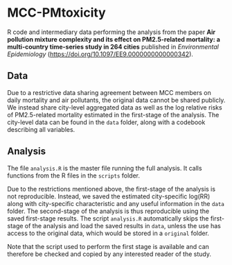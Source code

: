 # MCC-PMtoxicity

R code and intermediary data performing the analysis from the paper **Air pollution mixture complexity and its effect on PM2.5-related mortality: a multi-country time-series study in 264 cities** published in *Environmental Epidemiology* (https://doi.org/10.1097/EE9.0000000000000342). 

## Data

Due to a restrictive data sharing agreement between MCC members on daily mortality and air pollutants, the original data cannot be shared publicly. We instead share city-level aggregated data as well as the log relative risks of PM2.5-related mortality estimated in the first-stage of the analysis. The city-level data can be found in the `data` folder, along with a codebook describing all variables.

## Analysis

The file `analysis.R` is the master file running the full analysis. It calls functions from the R files in the `scripts` folder. 

Due to the restrictions mentioned above, the first-stage of the analysis is not reproducible. Instead, we saved the estimated city-specific log(RR) along with city-specific characteristic and any useful information in the `data` folder. The second-stage of the analysis is thus reproducible using the saved first-stage results. The script `analysis.R` automatically skips the first-stage of the analysis and load the saved results in `data`, unless the use has access to the original data, which would be stored in a `original` folder.

Note that the script used to perform the first stage is available and can therefore be checked and copied by any interested reader of the study.